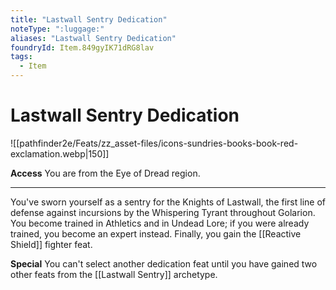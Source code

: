 ```yaml
---
title: "Lastwall Sentry Dedication"
noteType: ":luggage:"
aliases: "Lastwall Sentry Dedication"
foundryId: Item.849gyIK71dRG8lav
tags:
  - Item
---
```


# Lastwall Sentry Dedication
![[pathfinder2e/Feats/zz_asset-files/icons-sundries-books-book-red-exclamation.webp|150]]

**Access** You are from the Eye of Dread region.

* * *

You've sworn yourself as a sentry for the Knights of Lastwall, the first line of defense against incursions by the Whispering Tyrant throughout Golarion. You become trained in Athletics and in Undead Lore; if you were already trained, you become an expert instead. Finally, you gain the [[Reactive Shield]] fighter feat.

**Special** You can't select another dedication feat until you have gained two other feats from the [[Lastwall Sentry]] archetype.
